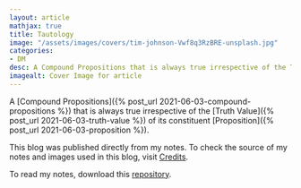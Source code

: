 ```yaml
---
layout: article
mathjax: true
title: Tautology
image: "/assets/images/covers/tim-johnson-Vwf8q3RzBRE-unsplash.jpg"
categories:
- DM
desc: A Compound Propositions that is always true irrespective of the Truth Value of its constituent Proposition. 
imagealt: Cover Image for article
---
```


A [Compound Propositions]({% post_url 2021-06-03-compound-propositions %}) that is always true irrespective of the [Truth Value]({% post_url 2021-06-03-truth-value %}) of its constituent [Proposition]({% post_url 2021-06-03-proposition %}).

This blog was published directly from my notes.
To check the source of my notes and images used in this blog, visit <a href="/credits.html" target="_blank">Credits</a>.

To read my notes, download this <a href="https://github.com/bovem/CS" target="blank">repository</a>.
